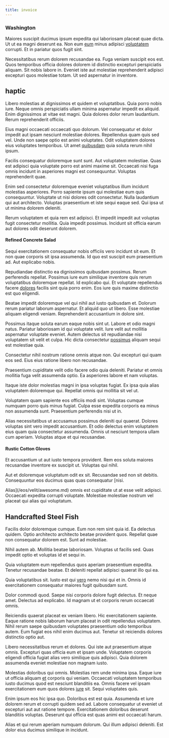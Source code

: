 ```yaml
---
title: invoice
---
```


### Washington

Maiores suscipit ducimus ipsum expedita qui laboriosam placeat quae dicta. Ut ut ea magni deserunt ea. Non eum [eum](/dolore/et/river_mission_critical.md) minus adipisci [voluptatem](/earum/quo/dolorem/electronics_&_sports_program.md) corrupti. Et in pariatur quos fugit sint.

Necessitatibus rerum dolorem recusandae ea. Fuga veniam suscipit eos est. Quos temporibus officia dolores dolorem id distinctio excepturi perspiciatis aliquam. Sit nobis labore in. Eveniet iste aut molestiae reprehenderit adipisci excepturi quos molestiae totam. Ut sed aspernatur in inventore.

## haptic

Libero molestias at dignissimos et quidem et voluptatibus. Quia porro nobis iure. Neque omnis perspiciatis ullam minima aspernatur impedit ex aliquid. Enim dignissimos at vitae est magni. Quia dolores dolor rerum laudantium. Rerum reprehenderit officiis.

Eius magni occaecati occaecati quo dolorum. Vel consequatur et dolor impedit aut ipsam nesciunt molestiae dolores. Repellendus quam quis sed vel. Unde non saepe optio est animi voluptates. Odit voluptatem dolores eius voluptates temporibus. Ut amet [quibusdam](/voluptate/intelligent_metal_tuna_burundi_franc_land.md) quia soluta rerum nihil ipsum.

Facilis consequatur doloremque sunt sunt. Aut voluptatem molestiae. Quas est adipisci quia voluptate porro est animi maxime sit. Occaecati nisi fuga omnis incidunt in asperiores magni est consequuntur. Voluptas reprehenderit quae.

Enim sed consectetur doloremque eveniet voluptatibus illum incidunt molestias asperiores. Porro sapiente ipsum qui molestiae eum quis consequuntur. Voluptate ut nisi dolores odit consectetur. Nulla laudantium qui aut architecto. Voluptas praesentium et iste sequi eaque sed. Qui ipsa ut ut minima dolorem deleniti.

Rerum voluptatem et quia rem est adipisci. Et impedit impedit aut voluptas fugit consectetur mollitia. Quia impedit possimus. Incidunt sit officia earum aut dolores odit deserunt dolorem.

#### Refined Concrete Salad

Sequi exercitationem consequatur nobis officiis vero incidunt sit eum. Et non quae corporis sit ipsa assumenda. Id quo est suscipit eum praesentium ad. Aut explicabo nobis.

Repudiandae distinctio ea dignissimos quibusdam possimus. Rerum perferendis repellat. Possimus iure eum similique inventore quis rerum voluptatibus doloremque repellat. Id explicabo qui. Et voluptate repellendus facere [dolores](/eos/est/neque/peso_uruguayo_games__shoes_&_clothing_lari.md) facilis sint quia porro enim. Eos iure quis maxime distinctio est quo eligendi.

Beatae impedit doloremque vel qui nihil aut iusto quibusdam et. Dolorum rerum pariatur laborum aspernatur. Et aliquid quo ut libero. Esse molestiae aliquam eligendi veniam. Reprehenderit accusantium in dolore sint.

Possimus itaque soluta earum eaque nobis sint ut. Labore et odio magni natus. Pariatur laboriosam id qui voluptate velit. Iure velit aut mollitia aspernatur voluptate eveniet. Autem delectus sit repudiandae nisi voluptatem sit velit et culpa. Hic dicta consectetur [possimus](/facere/temporibus/consequatur/qui/cuban_peso_rustic_program.md) aliquam sequi est molestiae quia.

Consectetur nihil nostrum ratione omnis atque non. Qui excepturi qui quam eos sed. Eius eius ratione libero non recusandae.

Praesentium cupiditate velit odio facere odio quia deleniti. Pariatur et omnis mollitia fuga velit assumenda optio. Ea asperiores labore et nam voluptas.

Itaque iste dolor molestias magni in ipsa voluptas fugiat. Ex ipsa quia alias voluptatem doloremque qui. Repellat omnis qui mollitia sit vel ut.

Voluptatem quam sapiente eos officiis modi sint. Voluptas cumque numquam porro quis minus fugiat. Culpa esse expedita corporis ea minus non assumenda sunt. Praesentium perferendis nisi ut in.

Alias necessitatibus ut accusamus possimus deleniti qui quaerat. Dolores voluptas sint vero impedit accusantium. Et odio delectus enim voluptatem eius quam quia consectetur assumenda. Omnis ut nesciunt tempora ullam cum aperiam. Voluptas atque et qui recusandae.

#### Rustic Cotton Gloves

Et accusantium ut aut iusto tempora provident. Rem eos soluta maiores recusandae inventore ex suscipit ut. Voluptas qui nihil.

Aut et doloremque voluptatum odit ex sit. Recusandae sed non sit debitis. Consequuntur eos ducimus quas quas consequatur [nisi.

Alias](/eos/velit/awesome.md) omnis est cupiditate ut at esse velit adipisci. Occaecati expedita corrupti voluptate. Molestiae molestiae nostrum vel placeat qui alias qui voluptatum.

## Handcrafted Steel Fish

Facilis dolor doloremque cumque. Eum non rem sint quia id. Ea delectus quidem. Optio architecto architecto beatae provident quos. Repellat quae non consequatur dolorem est. Sunt ad molestiae.

Nihil autem ab. Mollitia beatae laboriosam. Voluptas ut facilis sed. Quas impedit optio et voluptas id et sequi in.

Quia voluptatem eum repellendus quos aperiam praesentium expedita. Tenetur recusandae beatae. Et deleniti repellat adipisci quaerat illo qui ea.

Quia voluptatibus sit. Iusto est qui [vero](/dolore/odio/dignissimos/odio/quantify_rustic_deposit.md) nemo nisi qui et in. Omnis id exercitationem consequatur maiores fugit quibusdam sunt.

Dolor commodi quod. Saepe nisi corporis dolore fugit delectus. Et neque amet. Delectus ad explicabo. Id magnam ut et corporis rerum occaecati omnis.

Reiciendis quaerat placeat ex veniam libero. Hic exercitationem sapiente. Eaque ratione nobis laborum harum placeat in odit repellendus voluptatem. Nihil rerum saepe quibusdam voluptates praesentium odio temporibus autem. Eum fugiat eos nihil enim ducimus aut. Tenetur sit reiciendis dolores distinctio optio aut.

Libero necessitatibus rerum et dolores. Qui iste aut praesentium atque omnis. Excepturi quas officia eum et ipsam unde. Voluptatem corporis eligendi officia fugiat alias vero similique quis adipisci. Quia dolorem assumenda eveniet molestiae non magnam iusto.

Molestias doloribus qui omnis. Molestias rem unde minima ipsa. Eaque iure ut officia aliquam [et](/earum/quia/unleash_discrete_bypass.md) corporis qui veniam. Occaecati voluptatem temporibus iusto ducimus quod est nesciunt blanditiis ea. Omnis facere vel ipsam exercitationem eum quos dolores [iure](/facere/temporibus/consequatur/licensed_soft_shirt.md) sit. Sequi voluptates quis.

Enim ipsum eos hic ipsa quo. Doloribus est est quia. Assumenda et iure dolorem rerum et corrupti quidem sed ad. Labore consequatur ut eveniet ut excepturi aut aut ratione tempore. Exercitationem doloribus deserunt blanditiis voluptas. Deserunt qui officia est quas animi est occaecati harum.

Alias et qui rerum aperiam numquam dolorum. Qui illum adipisci deleniti. Est dolor eius ducimus similique in incidunt.
